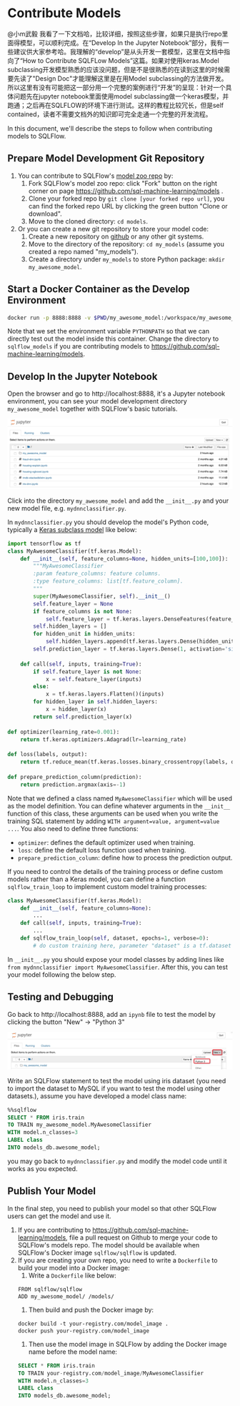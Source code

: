 # Contribute Models

@小m武毅 我看了一下文档哈，比较详细，按照这些步骤，如果只是执行repo里面得模型，可以顺利完成。在“Develop In the Jupyter Notebook”部分，我有一些建议供大家参考哈。我理解的“develop”是从头开发一套模型，这里在文档中指向了“How to Contribute SQLFLow Models”这篇。如果对使用keras.Model subclassing开发模型熟悉的应该没问题，但是不是很熟悉的在读到这里的时候需要先读了"Design Doc"才能理解这里是在用Model subclassing的方法做开发。所以这里有没有可能把这一部分用一个完整的案例进行“开发”的呈现：针对一个具体问题先在jupyter notebook里面使用model subclassing做一个keras模型，并跑通；之后再在SQLFLOW的环境下进行测试。这样的教程比较冗长，但是self contained，读者不需要文档外的知识即可完全走通一个完整的开发流程。

In this document, we'll describe the steps to follow when contributing models to SQLFlow.

## Prepare Model Development Git Repository

1. You can contribute to SQLFlow's [model zoo repo](https://github.com/sql-machine-learning/models) by:
    1. Fork SQLFlow's model zoo repo: click "Fork" button on the right corner on page https://github.com/sql-machine-learning/models .
    1. Clone your forked repo by `git clone [your forked repo url]`, you can find the forked repo URL by clicking the green button "Clone or download".
    1. Move to the cloned directory: `cd models`.
1. Or you can create a new git repository to store your model code:
    1. Create a new repository on [github](https://github.com) or any other git systems.
    1. Move to the directory of the repository: `cd my_models` (assume you created a repo named "my_models").
    1. Create a directory under `my_models` to store Python package: `mkdir my_awesome_model`.

## Start a Docker Container as the Develop Environment

```bash
docker run -p 8888:8888 -v $PWD/my_awesome_model:/workspace/my_awesome_model  sqlflow/sqlflow bash -c 'export PYTHONPATH=/workspace:$PYTHONPATH; bash /start.sh'
```

Note that we set the environment variable `PYTHONPATH` so that we can directly test out the model inside this container. Change the directory to `sqlflow_models` if you are contributing models to https://github.com/sql-machine-learning/models.

## Develop In the Jupyter Notebook

Open the browser and go to http://localhost:8888, it's a Jupyter notebook environment, you can see your model development directory `my_awesome_model` together with SQLFlow's basic tutorials.

<p align="center">
<img src="figures/jupyter_develop.jpg">
</p>

Click into the directory `my_awesome_model` and add the `__init__.py` and your new model file, e.g. `mydnnclassifier.py`.

In `mydnnclassifier.py` you should develop the model's Python code, typically a [Keras subclass model](https://www.tensorflow.org/guide/keras/custom_layers_and_models#the_model_class) like below:

```python
import tensorflow as tf
class MyAwesomeClassifier(tf.keras.Model):
    def __init__(self, feature_columns=None, hidden_units=[100,100]):
        """MyAwesomeClassifier
        :param feature_columns: feature columns.
        :type feature_columns: list[tf.feature_column].
        """
        super(MyAwesomeClassifier, self).__init__()
        self.feature_layer = None
        if feature_columns is not None:
            self.feature_layer = tf.keras.layers.DenseFeatures(feature_columns)
        self.hidden_layers = []
        for hidden_unit in hidden_units:
            self.hidden_layers.append(tf.keras.layers.Dense(hidden_unit, activation='relu'))
        self.prediction_layer = tf.keras.layers.Dense(1, activation='sigmoid')

    def call(self, inputs, training=True):
        if self.feature_layer is not None:
            x = self.feature_layer(inputs)
        else:
            x = tf.keras.layers.Flatten()(inputs)
        for hidden_layer in self.hidden_layers:
            x = hidden_layer(x)
        return self.prediction_layer(x)

def optimizer(learning_rate=0.001):
    return tf.keras.optimizers.Adagrad(lr=learning_rate)

def loss(labels, output):
    return tf.reduce_mean(tf.keras.losses.binary_crossentropy(labels, output))

def prepare_prediction_column(prediction):
    return prediction.argmax(axis=-1)
```

Note that we defined a class named `MyAwesomeClassifier` which will be used as the model definition. You can define whatever arguments in the `__init__` function of this class, these arguments can be used when you write the training SQL statement by adding `WITH argument=value, argument=value ...`. You also need to define three functions:

- `optimizer`: defines the default optimizer used when training.
- `loss`: define the default loss function used when training.
- `prepare_prediction_column`: define how to process the prediction output.

If you need to control the details of the training process or define custom models rather than a Keras model, you can define a function `sqlflow_train_loop` to implement custom model training processes:

```python
class MyAwesomeClassifier(tf.keras.Model):
    def __init__(self, feature_columns=None):
        ...
    def call(self, inputs, training=True):
        ...
    def sqlflow_train_loop(self, dataset, epochs=1, verbose=0):
        # do custom training here, parameter "dataset" is a tf.dataset type representing the input data.
```

In `__init__.py` you should expose your model classes by adding lines like `from mydnnclassifier import MyAwesomeClassifier`. After this, you can test your model following the below step.

## Testing and Debugging

Go back to http://localhost:8888, add an `ipynb` file to test the model by clicking the button "New" -> "Python 3"

<p align="center">
<img src="figures/jupyter_create_ipynb.jpg">
</p>

Write an SQLFlow statement to test the model using iris dataset (you need to import the dataset to MySQL if you want to test the model using other datasets.), assume you have developed a model class name:

```sql
%%sqlflow
SELECT * FROM iris.train
TO TRAIN my_awesome_model.MyAwesomeClassifier
WITH model.n_classes=3
LABEL class
INTO models_db.awesome_model;
```

you may go back to `mydnnclassifier.py` and modify the model code until it works as you expected.

## Publish Your Model

In the final step, you need to publish your model so that other SQLFlow users can get the model and use it.

1. If you are contributing to https://github.com/sql-machine-learning/models, file a pull request on Github to merge your code to SQLFlow's models repo. The model should be available when SQLFlow's Docker image `sqlflow/sqlflow` is updated.
1. If you are creating your own repo, you need to write a `Dockerfile` to build your model into a Docker image:
    1. Write a `Dockerfile` like below:
    ```docker
    FROM sqlflow/sqlflow
    ADD my_awesome_model/ /models/
    ```
    1. Then build and push the Docker image by:
    ```
    docker build -t your-registry.com/model_image .
    docker push your-registry.com/model_image
    ```
    1. Then use the model image in SQLFlow by adding the Docker image name before the model name:
    ```sql
    SELECT * FROM iris.train
    TO TRAIN your-registry.com/model_image/MyAwesomeClassifier
    WITH model.n_classes=3
    LABEL class
    INTO models_db.awesome_model;
    ```
